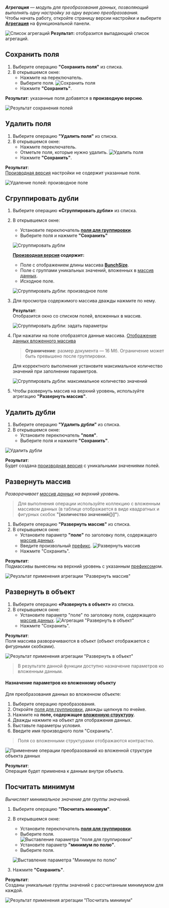 _**Агрегация** — модуль для преобразования данных, позволяющий выполнять одну настройку за одну версию преобразования._  
Чтобы начать работу, откройте страницу версии настройки и выберите **[Агрегация](# "Модуль для объединения и преобразования данных, использующий настройки для создания производных версий данных")** на функциональной панели.

![Список агрегаций](../../images/4_Nastroyka/4_2_Preobrasovanuya/4_2_2_Aggregate/1_Aggregation_list.png)
**Результат:** отобразится выпадающий список агрегаций.

## Сохранить поля
1. Выберите операцию **"Сохранить поля"** из списка.
2. В открывшемся окне:
    * Нажмите на переключатель.
    * Выберите поля.
    ![Сохранить поля](../../images/4_Nastroyka/4_2_Preobrasovanuya/4_2_2_Aggregate/2_Save_field.png)
    * Нажмите **"Сохранить"**.

**Результат**: указанные поля добавятся в **производную версию**.

![Результат сохранения полей](../../images/4_Nastroyka/4_2_Preobrasovanuya/4_2_2_Aggregate/3_Save_field_result.png)

## Удалить поля
1. Выберите операцию **"Удалить поля"** из списка.
2. В открывшемся окне:
    * Нажмите переключатель.
    * Отметьте поля, которые нужно удалить.
    ![Удалить поля](../../images/4_Nastroyka/4_2_Preobrasovanuya/4_2_2_Aggregate/4_Del_field.png)
    * Нажмите **"Сохранить"**.

**Результат**:  
[Производная версия](# "Версия данных, полученная после применения операций преобразования") настройки не содержит указанные поля.

![Удаление полей: производное поле](../../images/4_Nastroyka/4_2_Preobrasovanuya/4_2_2_Aggregate/5_Del_field_result.png)

## Сгруппировать дубли
1. Выберите операцию **«Сгруппировать дубли»** из списка.
2. В открывшемся окне:
    * Установите переключатель **[поля для группировки](# "Поля, по значениям которых формируются группы записей")**.
    * Выберите поля и нажмите **"Сохранить"**
    
    ![Сгруппировать дубли](../../images/4_Nastroyka/4_2_Preobrasovanuya/4_2_2_Aggregate/6_Group_dubles.png)
    
    **[Производная версия](# "Версия данных, полученная после применения операций преобразования") содержит:**
    
    - Поле с отображением длины массива **[BunchSize](# "Поле, отображающее количество записей в группе")**.
    - Поле с группами уникальных значений, вложенных в [массив данных](# "Поле, содержащее сгруппированные данные в виде списка").
    - Исходное поле.
    
    ![Сгруппировать дубли: производное поле](../../images/4_Nastroyka/4_2_Preobrasovanuya/4_2_2_Aggregate/7_Group_dubles_result.png)
    
3. Для просмотра содержимого массива дважды нажмите по нему. 
    
    **Результат**:  
    Отобразится окно со списком полей, вложенных в массив.
     
    ![Сгруппировать дубли: задать параметры](../../images/4_Nastroyka/4_2_Preobrasovanuya/4_2_2_Aggregate/8_Group_dubles_params.png)

4. При нажатии на поле отобразятся данные массива.
    [Отображение данных вложенного массива](../../images/4_Nastroyka/4_2_Preobrasovanuya/4_2_2_Aggregate/9_Group_dubles_massive_data.png)
    > **Ограничение**: размер документа — 16 Мб. Ограничение может быть превышено после группировки. 
    
    Для корректного выполнения установите максимальное количество значений при заполнении параметров.  
    
    ![Сгруппировать дубли: максимальное количество значений](../../images/4_Nastroyka/4_2_Preobrasovanuya/4_2_2_Aggregate/10_Group_dubles_max_size.png)
5. Чтобы развернуть массив на верхний уровень, используйте агрегацию **"Развернуть массив"**.
    
## Удалить дубли

1. Выберите операцию **"Удалить дубли"** из списка.
2. В открывшемся окне:
    * Установите переключатель **"поля"**. 
    * Выберите поля и нажмите **"Сохранить"**.

![Удалить дубли](../../images/4_Nastroyka/4_2_Preobrasovanuya/4_2_2_Aggregate/11_Del_dubles.png)

**Результат**:  
Будет создана [производная версия](# "Версия данных, полученная после применения операций преобразования") с уникальными значениями полей.

## Развернуть массив
_Разворачивает [массив данных](# "Поле, содержащее сгруппированные данные в виде списка") на верхний уровень._

> Для выполнения операции используйте коллекцию с вложенным массивом данных (в таблице отображается в виде квадратных и фигурных скобок **"[количество значений{}]"**).

1. Выберите операцию **"Развернуть массив"** из списка.
2. В открывшемся окне:
    * Установите параметр **"поле"** по заголовку поля, содержащего [массив данных](# "Поле, содержащее сгруппированные данные в виде списка").
    * Введите произвольный [префикс](# "Добавляемый текст перед названием новых полей, полученных из массива").
![Развернуть массив](../../images/4_Nastroyka/4_2_Preobrasovanuya/4_2_2_Aggregate/12_Razvernut_massive.png)
    * Нажмите "Сохранить".

**Результат**:  
Подмассивы вынесены на верхний уровень с указанным [префиксом](# "Добавляемый текст перед названием новых полей, полученных из массива")ом.  

![Реузльтат применения агрегации "Развернуть массив"](../../images/4_Nastroyka/4_2_Preobrasovanuya/4_2_2_Aggregate/13_Razvernut_massive_result.png)

## Развернуть в объект

1. Выберите операцию **«Развернуть в объект»** из списка.
2. В открывшемся окне:
    * Установите параметр "поле" по заголовку поля, содержащего [массив данных](# "Поле, содержащее сгруппированные данные в виде списка").
![Агрегация "Развернуть в объект"](../../images/4_Nastroyka/4_2_Preobrasovanuya/4_2_2_Aggregate/14_to_object_params.png)
    * Нажмите "Сохранить".

**Результат**:  
Поля массива разворачиваются в объект (объект отображается с фигурными скобками).

![Результат применения агрегации "Развернуть в объект"](../../images/4_Nastroyka/4_2_Preobrasovanuya/4_2_2_Aggregate/15_Razvernut_to_obj_result.png)
> В результате данной функции доступно назначение параметров ко вложенным данным.

#### Назначение параметров ко вложенному объекту
Для преобразования данных во вложенном объекте:

1. Выберите операцию преобразования.
2. Откройте [поля для группировки](# "Поля, по значениям которых формируются группы записей"), дважды щелкнув по ячейке.
3. Нажмите на **поле, содержащее [вложенную структуру](# "Поля, содержащие дополнительные данные в виде объектов или массивов")**. 
4. Дважды нажмите на объект для отображения данных. 
5. Выставьте параметры условия. 
6. Введите имя производного поля "Сохранить".

> Поля со вложенными структурами отображаются контрастно.

![Применение операции преобразований ко вложенной структуре объекта данных](../../images/4_Nastroyka/4_2_Preobrasovanuya/4_2_2_Aggregate/16_Params_to_vlojennyu_struktura.png)

**Результат**:  
Операция будет применена к данным внутри объекта.

## Посчитать минимум
_Вычисляет минимальное значение для группы значений._

1. Выберите операцию **"Посчитать минимум"**.
2. В открывшемся окне:
    * Установите переключатель **[поля для группировки](# "Поля, по значениям которых формируются группы записей")**.
    * Выберите поля.
    ![Выставление параметра "поля для группировки"](../../images/4_Nastroyka/4_2_Preobrasovanuya/4_2_2_Aggregate/17_min_field_field_for_groups.png)
    * Установите параметр **"минимум по полю"**.
    * Выберите поля.
    
    ![Выставление параметра "Минимум по полю"](../../images/4_Nastroyka/4_2_Preobrasovanuya/4_2_2_Aggregate/18_min_for_field.png)

3. Нажмите **"Сохранить"**.

**Результат**:  
Созданы уникальные группы значений с рассчитанным минимумом для каждой.

![Результат применения агрегации "Посчитать минимум"](../../images/4_Nastroyka/4_2_Preobrasovanuya/4_2_2_Aggregate/19_min_field_result.png)